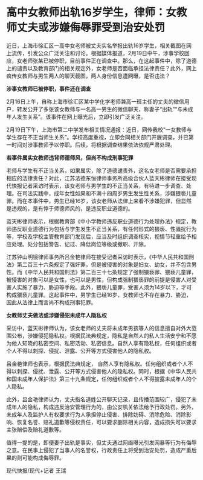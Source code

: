 # 高中女教师出轨16岁学生，律师：女教师丈夫或涉嫌侮辱罪受到治安处罚

近日，上海市徐汇区一高中女老师被丈夫实名举报出轨16岁学生，相关截图在网上流传，引发公众广泛关注和讨论。根据媒体报道，2月19日中午，涉事学校回应，女老师张某已被停职，目前事件正在调查中。那么，在这起事件中，除了道德上的谴责以及教育部门的相关规定外，女老师是否面临承担法律责任？此外，网上疯传女教师与男生两人的聊天截图，两人身份信息遭网曝，是否违法？

**涉事女教师已被停职，事件还在调查**

2月16日上午，自称上海市徐汇区某中学化学老师兼高一班主任的丈夫的微信用户，转发公开了多张该女教师与一名高一男生的微信聊天，称妻子“出轨”“与未成年人发生关系”。该事件在网上曝光后，立即引发广泛关注。

2月19日下午，上海市第二中学发布相关情况通报：近日，网传我校“一女教师与学生存在不正当师生关系”。学校高度重视，立即会同相关部门开展调查，并已第一时间对涉事教师予以停职。后续，将根据调查结果依法依规严肃处理。

**若事件属实女教师违背师德师风，但尚不构成刑事犯罪**

老师与学生有不正当关系，如果属实，除了道德谴责外，这名女老师是否需要承担相应的法律责任？对此，江苏法德东恒律师事务所高级合伙人蓝天彬律师在接受现代快报记者采访时表示，该女老师与男学生的不正当关系，有待进一步调查、处理。在司法实践中，成年女性如果和不满十四周岁男生发生性关系，涉嫌猥亵儿童罪。而在本事件中，男生已经16岁，该女老师从法律上来看不涉嫌犯罪，但显然是违规的，是有悖于师德师风的，是违反职业道德的。

蓝天彬律师表示，根据教育部《中小学教师违反职业道德行为处理办法》规定，教师违反职业道德行为包括与学生发生不正当关系，有任何形式的猥亵、性骚扰行为等，学校及学校主管教育部门发现后，应当及时组织调查核实，视情节轻重给予相应处理。处分包括警告、记过、降低岗位等级或撤职、开除。

江苏钟山明镜律师事务所吕金艳律师在接受记者采访时表示，《中华人民共和国刑法》第二百三十六条规定了强奸罪，但是被侵害的对象是妇女、幼女，并不包含男性。而《中华人民共和国刑法》第二百三十七条规定了强制猥亵罪、猥亵儿童罪，被侵害的对象可以是女性，也可以是男性，但构成强制猥亵罪的前提是侵害人对受害人实施了暴力、胁迫等手段。此外，猥亵儿童罪，受害人须为14岁以下，才可构成猥亵儿童罪。这起事件中，男学生已经16岁，女教师也不存在暴力、胁迫，因此从法律上而言尚不构成刑事犯罪。

**女教师丈夫做法或涉嫌侵犯未成年人隐私权**

采访中，蓝天彬律师认为，该女老师的丈夫将未成年男孩等人的信息擅自对外大范围公布，涉嫌侵犯隐私权。根据民法典规定，隐私是自然人的私人生活安宁和不愿为他人知晓的私密空间、私密活动、私密信息。自然人享有隐私权，任何组织或者个人不得以刺探、侵扰、泄露、公开等方式侵害他人的隐私权。

吕金艳律师也表示，根据民法典规定，
自然人享有隐私权。任何组织或者个人不得以刺探、侵扰、泄露、公开等方式侵害他人的隐私权。同时，根据《中华人民共和国未成年人保护法》第三十九条规定，任何组织或者个人不得披露未成年人的个人隐私。

此外，吕金艳律师认为，丈夫指名道姓公开聊天记录，且传播范围较广，侵犯了未成年人的隐私，构成违反治安管理行为的，由公安机关依法给予行政处罚。另外，未成年人及监护人有权要求行为人承担停止侵害、排除妨碍、消除危险、消除影响、恢复名誉、赔礼道歉等侵权责任，可以要求删除相关内容，造成损失可以要求主张赔偿及赔礼道歉等。

值得一提的是，即便妻子出轨是事实，但丈夫通过网络曝光引发网暴等行为有侮辱之意。在民事上侵犯了当事人的名誉权，行政责任上将受到治安处罚，造成严重后果的则可能构成侮辱罪。

现代快报/现代+记者 王瑞

